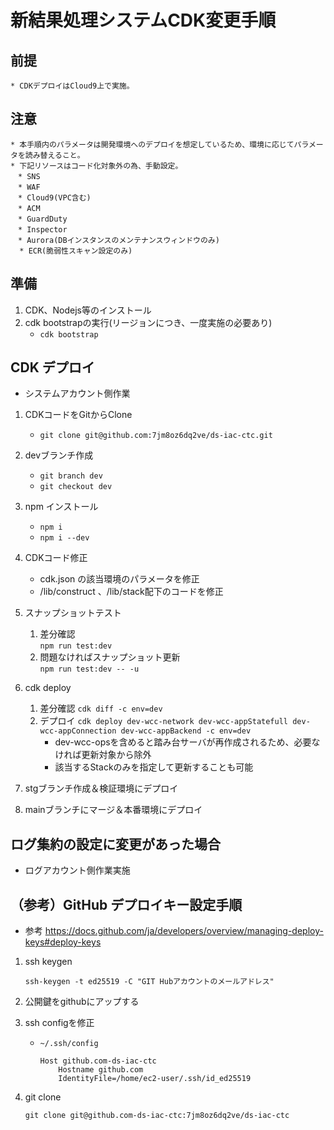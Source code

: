 # 新結果処理システムCDK変更手順

## 前提
    * CDKデプロイはCloud9上で実施。

## 注意
    * 本手順内のパラメータは開発環境へのデプロイを想定しているため、環境に応じてパラメータを読み替えること。
    * 下記リソースはコード化対象外の為、手動設定。
    　* SNS
    　* WAF
    　* Cloud9(VPC含む)
    　* ACM
    　* GuardDuty 
    　* Inspector
    　* Aurora(DBインスタンスのメンテナンスウィンドウのみ)
      * ECR(脆弱性スキャン設定のみ)

## 準備
1. CDK、Nodejs等のインストール
2. cdk bootstrapの実行(リージョンにつき、一度実施の必要あり)
    * `cdk bootstrap `

## CDK デプロイ
   * システムアカウント側作業
1. CDKコードをGitからClone
   * `git clone git@github.com:7jm8oz6dq2ve/ds-iac-ctc.git`

2. devブランチ作成
   * `git branch dev`
   * `git checkout dev`

3. npm インストール
    * `npm i`
    * `npm i --dev `

4. CDKコード修正
    * cdk.json の該当環境のパラメータを修正
    * /lib/construct 、/lib/stack配下のコードを修正

5. スナップショットテスト
   1. 差分確認  
        `npm run test:dev`
   2. 問題なければスナップショット更新  
        `npm run test:dev -- -u ` 

6. cdk deploy
   1. 差分確認
      `cdk diff -c env=dev`
   2. デプロイ
      `cdk deploy dev-wcc-network dev-wcc-appStatefull dev-wcc-appConnection dev-wcc-appBackend -c env=dev`
      * dev-wcc-opsを含めると踏み台サーバが再作成されるため、必要なければ更新対象から除外
      * 該当するStackのみを指定して更新することも可能

7. stgブランチ作成＆検証環境にデプロイ

8. mainブランチにマージ＆本番環境にデプロイ

## ログ集約の設定に変更があった場合
   * ログアカウント側作業実施

## （参考）GitHub デプロイキー設定手順
* 参考
    https://docs.github.com/ja/developers/overview/managing-deploy-keys#deploy-keys
1. ssh keygen
    ```
    ssh-keygen -t ed25519 -C "GIT Hubアカウントのメールアドレス"
    ```
1. 公開鍵をgithubにアップする
1. ssh configを修正
    * `~/.ssh/config`
        ```
        Host github.com-ds-iac-ctc
            Hostname github.com
            IdentityFile=/home/ec2-user/.ssh/id_ed25519
        ```

1. git clone
    ```
    git clone git@github.com-ds-iac-ctc:7jm8oz6dq2ve/ds-iac-ctc
    ```


